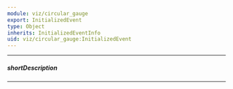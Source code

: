 ```yaml
---
module: viz/circular_gauge
export: InitializedEvent
type: Object
inherits: InitializedEventInfo
uid: viz/circular_gauge:InitializedEvent
---
```

---
##### shortDescription
<!-- Description goes here -->

---
<!-- Description goes here -->